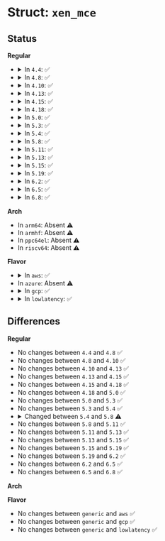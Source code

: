 # Struct: <code>xen_mce</code>

## Status
<b>Regular</b>
<ul>
<li>
<details>
<summary>In <code>4.4</code>: ✅</summary>

```c
struct xen_mce {
    __u64 status;
    __u64 misc;
    __u64 addr;
    __u64 mcgstatus;
    __u64 ip;
    __u64 tsc;
    __u64 time;
    __u8 cpuvendor;
    __u8 inject_flags;
    __u16 pad;
    __u32 cpuid;
    __u8 cs;
    __u8 bank;
    __u8 cpu;
    __u8 finished;
    __u32 extcpu;
    __u32 socketid;
    __u32 apicid;
    __u64 mcgcap;
};
```
</details>
</li>
<li>
<details>
<summary>In <code>4.8</code>: ✅</summary>

```c
struct xen_mce {
    __u64 status;
    __u64 misc;
    __u64 addr;
    __u64 mcgstatus;
    __u64 ip;
    __u64 tsc;
    __u64 time;
    __u8 cpuvendor;
    __u8 inject_flags;
    __u16 pad;
    __u32 cpuid;
    __u8 cs;
    __u8 bank;
    __u8 cpu;
    __u8 finished;
    __u32 extcpu;
    __u32 socketid;
    __u32 apicid;
    __u64 mcgcap;
};
```
</details>
</li>
<li>
<details>
<summary>In <code>4.10</code>: ✅</summary>

```c
struct xen_mce {
    __u64 status;
    __u64 misc;
    __u64 addr;
    __u64 mcgstatus;
    __u64 ip;
    __u64 tsc;
    __u64 time;
    __u8 cpuvendor;
    __u8 inject_flags;
    __u16 pad;
    __u32 cpuid;
    __u8 cs;
    __u8 bank;
    __u8 cpu;
    __u8 finished;
    __u32 extcpu;
    __u32 socketid;
    __u32 apicid;
    __u64 mcgcap;
};
```
</details>
</li>
<li>
<details>
<summary>In <code>4.13</code>: ✅</summary>

```c
struct xen_mce {
    __u64 status;
    __u64 misc;
    __u64 addr;
    __u64 mcgstatus;
    __u64 ip;
    __u64 tsc;
    __u64 time;
    __u8 cpuvendor;
    __u8 inject_flags;
    __u16 pad;
    __u32 cpuid;
    __u8 cs;
    __u8 bank;
    __u8 cpu;
    __u8 finished;
    __u32 extcpu;
    __u32 socketid;
    __u32 apicid;
    __u64 mcgcap;
};
```
</details>
</li>
<li>
<details>
<summary>In <code>4.15</code>: ✅</summary>

```c
struct xen_mce {
    __u64 status;
    __u64 misc;
    __u64 addr;
    __u64 mcgstatus;
    __u64 ip;
    __u64 tsc;
    __u64 time;
    __u8 cpuvendor;
    __u8 inject_flags;
    __u16 pad;
    __u32 cpuid;
    __u8 cs;
    __u8 bank;
    __u8 cpu;
    __u8 finished;
    __u32 extcpu;
    __u32 socketid;
    __u32 apicid;
    __u64 mcgcap;
};
```
</details>
</li>
<li>
<details>
<summary>In <code>4.18</code>: ✅</summary>

```c
struct xen_mce {
    __u64 status;
    __u64 misc;
    __u64 addr;
    __u64 mcgstatus;
    __u64 ip;
    __u64 tsc;
    __u64 time;
    __u8 cpuvendor;
    __u8 inject_flags;
    __u16 pad;
    __u32 cpuid;
    __u8 cs;
    __u8 bank;
    __u8 cpu;
    __u8 finished;
    __u32 extcpu;
    __u32 socketid;
    __u32 apicid;
    __u64 mcgcap;
};
```
</details>
</li>
<li>
<details>
<summary>In <code>5.0</code>: ✅</summary>

```c
struct xen_mce {
    __u64 status;
    __u64 misc;
    __u64 addr;
    __u64 mcgstatus;
    __u64 ip;
    __u64 tsc;
    __u64 time;
    __u8 cpuvendor;
    __u8 inject_flags;
    __u16 pad;
    __u32 cpuid;
    __u8 cs;
    __u8 bank;
    __u8 cpu;
    __u8 finished;
    __u32 extcpu;
    __u32 socketid;
    __u32 apicid;
    __u64 mcgcap;
};
```
</details>
</li>
<li>
<details>
<summary>In <code>5.3</code>: ✅</summary>

```c
struct xen_mce {
    __u64 status;
    __u64 misc;
    __u64 addr;
    __u64 mcgstatus;
    __u64 ip;
    __u64 tsc;
    __u64 time;
    __u8 cpuvendor;
    __u8 inject_flags;
    __u16 pad;
    __u32 cpuid;
    __u8 cs;
    __u8 bank;
    __u8 cpu;
    __u8 finished;
    __u32 extcpu;
    __u32 socketid;
    __u32 apicid;
    __u64 mcgcap;
};
```
</details>
</li>
<li>
<details>
<summary>In <code>5.4</code>: ✅</summary>

```c
struct xen_mce {
    __u64 status;
    __u64 misc;
    __u64 addr;
    __u64 mcgstatus;
    __u64 ip;
    __u64 tsc;
    __u64 time;
    __u8 cpuvendor;
    __u8 inject_flags;
    __u16 pad;
    __u32 cpuid;
    __u8 cs;
    __u8 bank;
    __u8 cpu;
    __u8 finished;
    __u32 extcpu;
    __u32 socketid;
    __u32 apicid;
    __u64 mcgcap;
};
```
</details>
</li>
<li>
<details>
<summary>In <code>5.8</code>: ✅</summary>

```c
struct xen_mce {
    __u64 status;
    __u64 misc;
    __u64 addr;
    __u64 mcgstatus;
    __u64 ip;
    __u64 tsc;
    __u64 time;
    __u8 cpuvendor;
    __u8 inject_flags;
    __u16 pad;
    __u32 cpuid;
    __u8 cs;
    __u8 bank;
    __u8 cpu;
    __u8 finished;
    __u32 extcpu;
    __u32 socketid;
    __u32 apicid;
    __u64 mcgcap;
    __u64 synd;
    __u64 ipid;
    __u64 ppin;
};
```
</details>
</li>
<li>
<details>
<summary>In <code>5.11</code>: ✅</summary>

```c
struct xen_mce {
    __u64 status;
    __u64 misc;
    __u64 addr;
    __u64 mcgstatus;
    __u64 ip;
    __u64 tsc;
    __u64 time;
    __u8 cpuvendor;
    __u8 inject_flags;
    __u16 pad;
    __u32 cpuid;
    __u8 cs;
    __u8 bank;
    __u8 cpu;
    __u8 finished;
    __u32 extcpu;
    __u32 socketid;
    __u32 apicid;
    __u64 mcgcap;
    __u64 synd;
    __u64 ipid;
    __u64 ppin;
};
```
</details>
</li>
<li>
<details>
<summary>In <code>5.13</code>: ✅</summary>

```c
struct xen_mce {
    __u64 status;
    __u64 misc;
    __u64 addr;
    __u64 mcgstatus;
    __u64 ip;
    __u64 tsc;
    __u64 time;
    __u8 cpuvendor;
    __u8 inject_flags;
    __u16 pad;
    __u32 cpuid;
    __u8 cs;
    __u8 bank;
    __u8 cpu;
    __u8 finished;
    __u32 extcpu;
    __u32 socketid;
    __u32 apicid;
    __u64 mcgcap;
    __u64 synd;
    __u64 ipid;
    __u64 ppin;
};
```
</details>
</li>
<li>
<details>
<summary>In <code>5.15</code>: ✅</summary>

```c
struct xen_mce {
    __u64 status;
    __u64 misc;
    __u64 addr;
    __u64 mcgstatus;
    __u64 ip;
    __u64 tsc;
    __u64 time;
    __u8 cpuvendor;
    __u8 inject_flags;
    __u16 pad;
    __u32 cpuid;
    __u8 cs;
    __u8 bank;
    __u8 cpu;
    __u8 finished;
    __u32 extcpu;
    __u32 socketid;
    __u32 apicid;
    __u64 mcgcap;
    __u64 synd;
    __u64 ipid;
    __u64 ppin;
};
```
</details>
</li>
<li>
<details>
<summary>In <code>5.19</code>: ✅</summary>

```c
struct xen_mce {
    __u64 status;
    __u64 misc;
    __u64 addr;
    __u64 mcgstatus;
    __u64 ip;
    __u64 tsc;
    __u64 time;
    __u8 cpuvendor;
    __u8 inject_flags;
    __u16 pad;
    __u32 cpuid;
    __u8 cs;
    __u8 bank;
    __u8 cpu;
    __u8 finished;
    __u32 extcpu;
    __u32 socketid;
    __u32 apicid;
    __u64 mcgcap;
    __u64 synd;
    __u64 ipid;
    __u64 ppin;
};
```
</details>
</li>
<li>
<details>
<summary>In <code>6.2</code>: ✅</summary>

```c
struct xen_mce {
    __u64 status;
    __u64 misc;
    __u64 addr;
    __u64 mcgstatus;
    __u64 ip;
    __u64 tsc;
    __u64 time;
    __u8 cpuvendor;
    __u8 inject_flags;
    __u16 pad;
    __u32 cpuid;
    __u8 cs;
    __u8 bank;
    __u8 cpu;
    __u8 finished;
    __u32 extcpu;
    __u32 socketid;
    __u32 apicid;
    __u64 mcgcap;
    __u64 synd;
    __u64 ipid;
    __u64 ppin;
};
```
</details>
</li>
<li>
<details>
<summary>In <code>6.5</code>: ✅</summary>

```c
struct xen_mce {
    __u64 status;
    __u64 misc;
    __u64 addr;
    __u64 mcgstatus;
    __u64 ip;
    __u64 tsc;
    __u64 time;
    __u8 cpuvendor;
    __u8 inject_flags;
    __u16 pad;
    __u32 cpuid;
    __u8 cs;
    __u8 bank;
    __u8 cpu;
    __u8 finished;
    __u32 extcpu;
    __u32 socketid;
    __u32 apicid;
    __u64 mcgcap;
    __u64 synd;
    __u64 ipid;
    __u64 ppin;
};
```
</details>
</li>
<li>
<details>
<summary>In <code>6.8</code>: ✅</summary>

```c
struct xen_mce {
    __u64 status;
    __u64 misc;
    __u64 addr;
    __u64 mcgstatus;
    __u64 ip;
    __u64 tsc;
    __u64 time;
    __u8 cpuvendor;
    __u8 inject_flags;
    __u16 pad;
    __u32 cpuid;
    __u8 cs;
    __u8 bank;
    __u8 cpu;
    __u8 finished;
    __u32 extcpu;
    __u32 socketid;
    __u32 apicid;
    __u64 mcgcap;
    __u64 synd;
    __u64 ipid;
    __u64 ppin;
};
```
</details>
</li>
</ul>
<b>Arch</b>
<ul>
<li>
In <code>arm64</code>: Absent ⚠️
</li>
<li>
In <code>armhf</code>: Absent ⚠️
</li>
<li>
In <code>ppc64el</code>: Absent ⚠️
</li>
<li>
In <code>riscv64</code>: Absent ⚠️
</li>
</ul>
<b>Flavor</b>
<ul>
<li>
<details>
<summary>In <code>aws</code>: ✅</summary>

```c
struct xen_mce {
    __u64 status;
    __u64 misc;
    __u64 addr;
    __u64 mcgstatus;
    __u64 ip;
    __u64 tsc;
    __u64 time;
    __u8 cpuvendor;
    __u8 inject_flags;
    __u16 pad;
    __u32 cpuid;
    __u8 cs;
    __u8 bank;
    __u8 cpu;
    __u8 finished;
    __u32 extcpu;
    __u32 socketid;
    __u32 apicid;
    __u64 mcgcap;
};
```
</details>
</li>
<li>
In <code>azure</code>: Absent ⚠️
</li>
<li>
<details>
<summary>In <code>gcp</code>: ✅</summary>

```c
struct xen_mce {
    __u64 status;
    __u64 misc;
    __u64 addr;
    __u64 mcgstatus;
    __u64 ip;
    __u64 tsc;
    __u64 time;
    __u8 cpuvendor;
    __u8 inject_flags;
    __u16 pad;
    __u32 cpuid;
    __u8 cs;
    __u8 bank;
    __u8 cpu;
    __u8 finished;
    __u32 extcpu;
    __u32 socketid;
    __u32 apicid;
    __u64 mcgcap;
};
```
</details>
</li>
<li>
<details>
<summary>In <code>lowlatency</code>: ✅</summary>

```c
struct xen_mce {
    __u64 status;
    __u64 misc;
    __u64 addr;
    __u64 mcgstatus;
    __u64 ip;
    __u64 tsc;
    __u64 time;
    __u8 cpuvendor;
    __u8 inject_flags;
    __u16 pad;
    __u32 cpuid;
    __u8 cs;
    __u8 bank;
    __u8 cpu;
    __u8 finished;
    __u32 extcpu;
    __u32 socketid;
    __u32 apicid;
    __u64 mcgcap;
};
```
</details>
</li>
</ul>

## Differences
<b>Regular</b>
<ul>
<li>
No changes between <code>4.4</code> and <code>4.8</code> ✅
</li>
<li>
No changes between <code>4.8</code> and <code>4.10</code> ✅
</li>
<li>
No changes between <code>4.10</code> and <code>4.13</code> ✅
</li>
<li>
No changes between <code>4.13</code> and <code>4.15</code> ✅
</li>
<li>
No changes between <code>4.15</code> and <code>4.18</code> ✅
</li>
<li>
No changes between <code>4.18</code> and <code>5.0</code> ✅
</li>
<li>
No changes between <code>5.0</code> and <code>5.3</code> ✅
</li>
<li>
No changes between <code>5.3</code> and <code>5.4</code> ✅
</li>
<li>
<details>
<summary>Changed between <code>5.4</code> and <code>5.8</code> ⚠️</summary>
<ul>
<li>
<b>Field added. </b>
<code>__u64 synd</code>
</li>
<li>
<b>Field added. </b>
<code>__u64 ipid</code>
</li>
<li>
<b>Field added. </b>
<code>__u64 ppin</code>
</li>
</ul>
</details>
</li>
<li>
No changes between <code>5.8</code> and <code>5.11</code> ✅
</li>
<li>
No changes between <code>5.11</code> and <code>5.13</code> ✅
</li>
<li>
No changes between <code>5.13</code> and <code>5.15</code> ✅
</li>
<li>
No changes between <code>5.15</code> and <code>5.19</code> ✅
</li>
<li>
No changes between <code>5.19</code> and <code>6.2</code> ✅
</li>
<li>
No changes between <code>6.2</code> and <code>6.5</code> ✅
</li>
<li>
No changes between <code>6.5</code> and <code>6.8</code> ✅
</li>
</ul>
<b>Arch</b>
<ul>
</ul>
<b>Flavor</b>
<ul>
<li>
No changes between <code>generic</code> and <code>aws</code> ✅
</li>
<li>
No changes between <code>generic</code> and <code>gcp</code> ✅
</li>
<li>
No changes between <code>generic</code> and <code>lowlatency</code> ✅
</li>
</ul>
